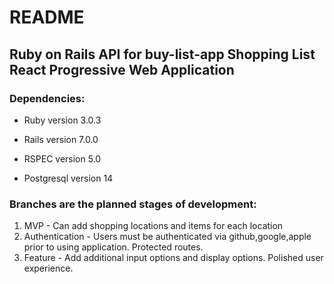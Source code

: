 # README
## Ruby on Rails API for buy-list-app Shopping List React Progressive Web Application

### Dependencies:

* Ruby version 3.0.3

* Rails version 7.0.0

* RSPEC version 5.0

* Postgresql version 14

### Branches are the planned stages of development:

1. MVP - Can add shopping locations and items for each location
2. Authentication - Users must be authenticated via github,google,apple prior to using application. Protected routes.
3. Feature - Add additional input options and display options. Polished user experience.

